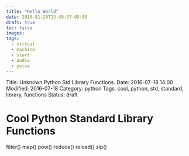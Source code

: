 ```yaml
---
title: "Hello World"
date: 2016-01-20T23:49:57-05:00
draft: true
toc: false
images:
tags:
  - virtual
  - machine
  - start
  - audio
  - pulse
---
```


Title: Unknown Python Std Library Functions.
Date: 2016-07-18 14:00
Modified: 2016-07-18
Category: python
Tags: cool, python, std, standard, library, functions
Status: draft

# Cool Python Standard Library Functions

filter()
map()
pow()
reduce()
reload()
zip()
